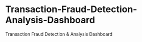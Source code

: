 # Transaction-Fraud-Detection-Analysis-Dashboard
Transaction Fraud Detection &amp; Analysis Dashboard
